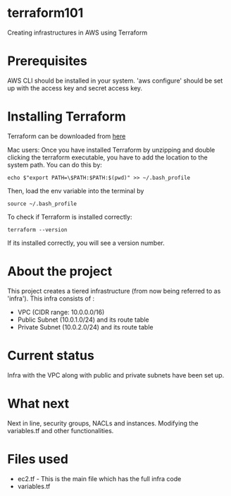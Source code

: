 # terraform101
Creating infrastructures in AWS using Terraform

# Prerequisites
AWS CLI should be installed in your system. 'aws configure' should be set up with the access key and secret access key.

# Installing Terraform
Terraform can be downloaded from [here](https://www.terraform.io/downloads.html)

Mac users:
Once you have installed Terraform by unzipping and double clicking the terraform executable, you have to add the location to the system path. You can do this by:

```echo $"export PATH=\$PATH:$PATH:$(pwd)" >> ~/.bash_profile```

Then, load the env variable into the terminal by

```source ~/.bash_profile```

To check if Terraform is installed correctly:

```terraform --version```

If its installed correctly, you will see a version number.

# About the project
This project creates a tiered infrastructure (from now being referred to as 'infra'). 
This infra consists of :
* VPC (CIDR range: 10.0.0.0/16)
* Public Subnet (10.0.1.0/24) and its route table
* Private Subnet (10.0.2.0/24) and its route table

# Current status
Infra with the VPC along with public and private subnets have been set up. 

# What next
Next in line, security groups, NACLs and instances.
Modifying the variables.tf and other functionalities.

# Files used
* ec2.tf - This is the main file which has the full infra code
* variables.tf